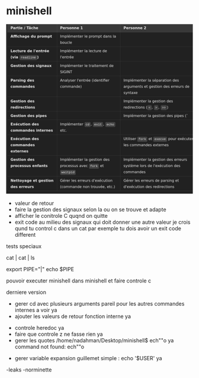 # minishell

![alt text](<Screenshot from 2025-02-20 13-25-26.png>)



- valeur de retour
- faire la gestion des signaux selon la ou on se trouve et adapte
- afficher le conitrole C quqnd on quitte
- exit code au milieu des signaux qui doit donner une autre valeur je crois
qund tu control c dans un cat par exemple tu dois avoir un exit code different


tests speciaux

cat | cat | ls

export PIPE="|"
echo $PIPE




pouvoir executer minishell dans minishell et faire controle c


derniere version
<!-- - commande vide ca net un message pareil pour espace et tab il faut enlever     nas    #c'est fait -->

- gerer cd avec plusieurs arguments pareil pour les autres commandes internes a voir ya
- ajouter les valeurs de retour fonction interne ya

<!-- - regler la double sortie "/home/nadahman/Desktop/minishell$ /home/nadahman/Desktop/minishell$" quqnd je ctrl c ou autre nas # je pense qu il faut integrer les signaux dans les redirections a voir
- faut que apres les redirections sa soit un fichier valide sinon gerer -->

- controle heredoc ya
- faire que controle z ne fasse rien ya
- gerer les quotes /home/nadahman/Desktop/minishell$ ech""o ya
  command not found: ech""o

<!-- - gerer les commandes avec des arguments vide ou incorrect comme sa : cat > "" nas # c est fait normalement a tester encore --> 

- gerer variable expansion guillemet simple : echo '$USER' ya

<!-- - gerer ca export VAL="|" nas
- regarder Set the $PATH to a multiple directory value (directory1:directory2) and ensure that directories are checked in order from left to right. nas # c est fait
- tester bien les pipes et les redirections nas
- les sorties d erreeurs doivent etre bien ecris et gerer 
- faire la gestion des signaux selon la ou on se trouve et adapter en fonction
- lancer minishell dans minishell sans tout casser et control c -->

-leaks
-norminette